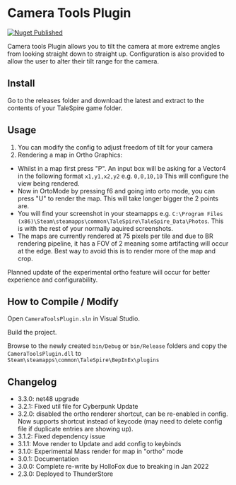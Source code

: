 # Camera Tools Plugin
[![Nuget Published](https://github.com/TaleSpire-Modding/CameraToolsPlugin/actions/workflows/release.yml/badge.svg)](https://github.com/TaleSpire-Modding/CameraToolsPlugin/actions/workflows/release.yml)

Camera tools Plugin allows you to tilt the camera at more extreme angles from looking straight down to straight up.
Configuration is also provided to allow the user to alter their tilt range for the camera.

## Install

Go to the releases folder and download the latest and extract to the contents of your TaleSpire game folder.

## Usage
1. You can modify the config to adjust freedom of tilt for your camera
2. Rendering a map in Ortho Graphics:
- Whilst in a map first press "P". An input box will be asking for a Vector4 in the following format `x1,y1,x2,y2` e.g. `0,0,10,10` This will configure the view being rendered.
- Now in OrtoMode by pressing f6 and going into orto mode, you can press "U" to render the map. This will take longer bigger the 2 points are.
- You will find your screenshot in your steamapps e.g. `C:\Program Files (x86)\Steam\steamapps\common\TaleSpire\TaleSpire_Data\Photos`. This is with the rest of your normally aquired screenshots.
- The maps are currently rendered at 75 pixels per tile and due to BR rendering pipeline, it has a FOV of 2 meaning some artifacting will occur at the edge. Best way to avoid this is to render more of the map and crop.
 
Planned update of the experimental ortho feature will occur for better experience and configurability.

## How to Compile / Modify

Open ```CameraToolsPlugin.sln``` in Visual Studio.

Build the project.

Browse to the newly created ```bin/Debug``` or ```bin/Release``` folders and copy the ```CameraToolsPlugin.dll``` to ```Steam\steamapps\common\TaleSpire\BepInEx\plugins```

## Changelog
- 3.3.0: net48 upgrade
- 3.2.1: Fixed util file for Cyberpunk Update
- 3.2.0: disabled the ortho renderer shortcut, can be re-enabled in config. Now supports shortcut instead of keycode (may need to delete config file if duplicate entries are showing up).
- 3.1.2: Fixed dependency issue
- 3.1.1: Move render to Update and add config to keybinds
- 3.1.0: Experimental Mass render for map in "ortho" mode
- 3.0.1: Documentation
- 3.0.0: Complete re-write by HolloFox due to breaking in Jan 2022
- 2.3.0: Deployed to ThunderStore
